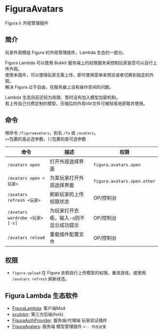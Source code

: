 # FiguraAvatars

Figura λ 外观管理插件

## 简介

玩家外观模组 Figura 的外观管理插件，Lambda 生态的一部分。

Figura Lambda 可以使用 Bukkit 服务端上的权限服务来控制玩家是否可以自行上传外观。  
使用本插件，可以使得玩家无需上传，即可使用菜单来预览或者切换到指定的外观。  
解决 Figura 过于自由，在服务器上没有操作空间的问题。

Lambda 生态目前还较为局限，暂时没有加入模型加密机制。  
若上传自己付费定制的模型，压缩后的外观nbt文件可被轻易地获取并使用。

## 命令

根命令 `/figuraavatars`，别名 `/fa` 或 `/avatars`。  
`<>`包裹的是必选参数，`[]`包裹的是可选参数

| 命令                            | 描述                   | 权限                          |
|-------------------------------|----------------------|-----------------------------|
| `/avatars open`               | 打开外观选择界面             | `figura.avatars.open`       |
| `/avatars open <玩家>`          | 为某玩家打开外观选择界面         | `figura.avatars.open.other` |
| `/avatars refresh <玩家>`       | 刷新玩家的上传权限状态          | OP/控制台                      |
| `/avatars wardrobe <玩家> [-s]` | 为玩家打开衣柜，输入-s则不显示成功提示 | OP/控制台                      |
| `/avatars reload`             | 重载插件配置文件             | OP/控制台                      |

## 权限

+ `figura.upload` 在 Figura 衣柜自行上传模型的权限。重进游戏，或使用 `/avatars refresh` 刷新状态。

## Figura Lambda 生态软件

+ [FiguraLambda](https://github.com/MrXiaoM/FiguraLambda): 客户端Mod
+ [sculptor](https://github.com/MrXiaoM/sculptor): 第三方后端(fork)
+ [FiguraAuthProvider](https://github.com/MrXiaoM/FiguraAuthProvider): 服务端/代理端 玩家验证插件
+ [FiguraAvatars](https://github.com/MrXiaoM/FiguraAvatars): 服务端 模型管理插件 `<-- 你在这里`
